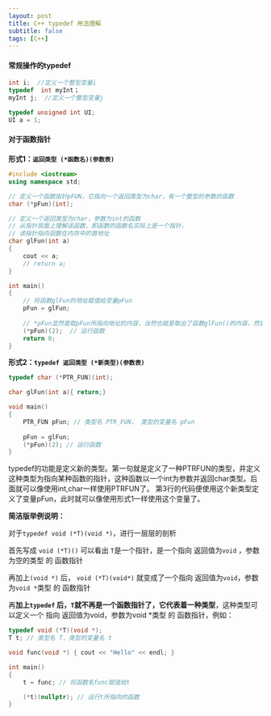 ```yaml
---
layout: post
title: C++ typedef 用法理解
subtitle: false
tags: [C++]
---
```


<!-- ### C++ typedef 用法理解 -->

#### 常规操作的typedef

```c++
int i;  //定义一个整型变量i
typedef  int myInt；
myInt j;  //定义一个整型变量j

typedef unsigned int UI;
UI a = 1;
```

#### 对于函数指针

**形式1：`返回类型 (*函数名)(参数表)`**

```c++
#include <iostream>
using namespace std;

// 定义一个函数指针pFUN，它指向一个返回类型为char，有一个整型的参数的函数
char (*pFun)(int);

// 定义一个返回类型为char，参数为int的函数
// 从指针层面上理解该函数，即函数的函数名实际上是一个指针，
// 该指针指向函数在内存中的首地址
char glFun(int a)
{
    cout << a;
    // return a;
}

int main()
{
	// 将函数glFun的地址赋值给变量pFun
    pFun = glFun;
    
	// *pFun显然是取pFun所指向地址的内容，当然也就是取出了函数glFun()的内容，然后给定参数为2。
    (*pFun)(2);	 // 运行函数
    return 0;
}
```

**形式2：`typedef 返回类型 (*新类型)(参数表)`**

```c++
typedef char (*PTR_FUN)(int); 

char glFun(int a){ return;} 

void main() 
{ 
    PTR_FUN pFun; // 类型名 PTR_FUN， 类型的变量名 pFun
    
    pFun = glFun; 
    (*pFun)(2); // 运行函数
} 
```

typedef的功能是定义新的类型。第一句就是定义了一种PTRFUN的类型，并定义这种类型为指向某种函数的指针，这种函数以一个int为参数并返回char类型。后面就可以像使用int,char一样使用PTRFUN了。
第3行的代码便使用这个新类型定义了变量pFun，此时就可以像使用形式1一样使用这个变量了。



**简洁版举例说明：**

对于`typedef void (*T)(void *)`，进行一层层的剖析

首先写成 `void (*T)()` 可以看出 `T`是一个指针，是一个指向 返回值为`void` ，参数为空的类型 的 函数指针

再加上`(void *)`  后， `void (*T)(void*)`  就变成了一个指向 返回值为`void`，参数为`void *`类型 的 函数指针

再**加上`typedef` 后，`T`就不再是一个函数指针了，它代表着一种类型**，这种类型可以定义一个 指向 返回值为void，参数为void *类型 的 函数指针，例如：

```c++
typedef void (*T)(void *);
T t; // 类型名 T，类型的变量名 t

void func(void *) { cout << "Hello" << endl; }

int main()
{
    t = func; // 将函数名func赋值给t

    (*t)(nullptr); // 运行t所指向的函数
}
```


